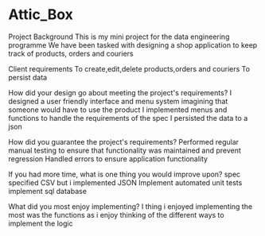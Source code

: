 # Attic_Box


Project Background
This is my mini project for the data engineering programme
We have been tasked with designing a shop application to keep track of products, orders and couriers


Client requirements
To create,edit,delete products,orders and couriers
To persist data


How did your design go about meeting the project's requirements?
I designed a user friendly interface and menu system imagining that someone would have to use the product
I implemented menus and functions to handle the requirements of the spec
I persisted the data to a json 


How did you guarantee the project's requirements?
Performed regular manual testing to ensure that functionality was maintained and prevent regression
Handled errors to ensure application functionality

If you had more time, what is one thing you would improve upon?
spec specified CSV but i implemented JSON
Implement automated unit tests
implement sql database 


What did you most enjoy implementing?
I thing i enjoyed implementing the most was the functions as i enjoy thinking of the different ways to implement the logic